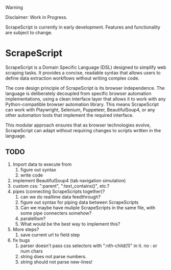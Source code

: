> [!WARNING]  
> Disclaimer: Work in Progress.
> 
> ScrapeScript is currently in early development. Features and functionality are subject to change.

# ScrapeScript
ScrapeScript is a Domain Specific Language (DSL) designed to simplify web scraping tasks. It provides a concise, readable syntax that allows users to define data extraction workflows without writing complex code.

The core design principle of ScrapeScript is its browser independence. The language is deliberately decoupled from specific browser automation implementations, using a clean interface layer that allows it to work with any Python-compatible browser automation library. This means ScrapeScript can work with Playwright, Selenium, Puppeteer, BeautifulSoup4, or any other automation tools that implement the required interface.

This modular approach ensures that as browser technologies evolve, ScrapeScript can adapt without requiring changes to scripts written in the language.

## TODO
1. Import data to execute from
   1. figure out syntax
   2. write code
2. implement BeautifulSoup4 (tab navigation simulation)
3. custom css: ":parent", ":text_contains()", etc.?
4. pipes (connecting ScrapeScripts together)?
   1. can we do realtime data feedthrough?
   2. figure out syntax for piping data between ScrapeScripts
   3. Can we maybe have muliple ScrapeScripts in the same file, with some pipe connecters somehow?
   4. paralellism?
   5. What would be the best way to implement this?
5. More steps?
   1. save current url to field step
6. fix bugs
   1. parser doesn't pass css selectors with ":nth-child(1)" in it. no : or num chars
   2. string does not parse numbers.
   3. string should not parse new-lines!

